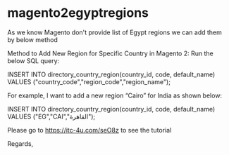 # magento2egyptregions

As we know Magento don't provide list of Egypt regions we can add them by below method

Method to Add New Region for Specific Country in Magento 2:
Run the below SQL query:

INSERT INTO directory_country_region(country_id, code, default_name) VALUES ("country_code","region_code","region_name");

For example, I want to add a new region “Cairo” for India as shown below:

INSERT INTO directory_country_region(country_id, code, default_name) VALUES ("EG","CAI","القاهرة");

Please go to https://itc-4u.com/seO8z to see the tutorial

Regards,
